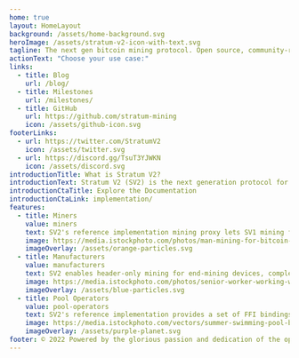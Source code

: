 ```yaml
---
home: true
layout: HomeLayout
background: /assets/home-background.svg
heroImage: /assets/stratum-v2-icon-with-text.svg
tagline: The next gen bitcoin mining protocol. Open source, community-ran, complete implementation of Stratum V2.
actionText: "Choose your use case:"
links:
  - title: Blog
    url: /blog/
  - title: Milestones
    url: /milestones/
  - title: GitHub
    url: https://github.com/stratum-mining
    icon: /assets/github-icon.svg
footerLinks:
  - url: https://twitter.com/StratumV2
    icon: /assets/twitter.svg
  - url: https://discord.gg/TsuT3YJWKN
    icon: /assets/discord.svg
introductionTitle: What is Stratum V2?
introductionText: Stratum V2 (SV2) is the next generation protocol for pooled mining. It makes data transfers more efficient, reduces miners' infrastructure requirements, and secures miners' network communications. Stratum V2's subprotocols allow miners to build their own block templates and mine their selected transactions to further decentralize the Bitcoin mining network.
introductionCtaTitle: Explore the Documentation
introductionCtaLink: implementation/
features:
  - title: Miners
    value: miners
    text: SV2's reference implementation mining proxy lets SV1 mining farms proxy to SV2 with 0 downtime, offering immediate improvements to miners' network security. Full integration of the SV2 implementation also improves data transfer efficiency and reduces the miner's infrastructure requirements.
    image: https://media.istockphoto.com/photos/man-mining-for-bitcoin-picture-id939519232?s=612x612
    imageOverlay: /assets/orange-particles.svg
  - title: Manufacturers
    value: manufacturers
    text: SV2 enables header-only mining for end-mining devices, completely eliminating the need for extranonce, Merkle path handling, and any coinbase modification on downstream machines. This simplified mode streamlines miners' computation and lightens server-side validation.
    image: https://media.istockphoto.com/photos/senior-worker-working-with-welding-tool-picture-id1266644220?s=612x612
    imageOverlay: /assets/blue-particles.svg
  - title: Pool Operators
    value: pool-operators
    text: SV2's reference implementation provides a set of FFI bindings for mining pools to integrate SV2 into their existing software stack. This allows pools to use SV2 without any additional configuration, in conjunction with the mining-proxy allowing mining pools' workers to operate on either Sv1 or Sv2 protocol implementations.
    image: https://media.istockphoto.com/vectors/summer-swimming-pool-background-illustration-with-inflatable-ring-vector-id1304928779?s=612x612
    imageOverlay: /assets/purple-planet.svg
footer: © 2022 Powered by the glorious passion and dedication of the open-source bitcoin community.
---
```

